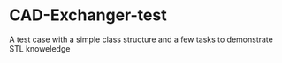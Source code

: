 # CAD-Exchanger-test
A test case with a simple class structure and a few tasks to demonstrate STL knoweledge
